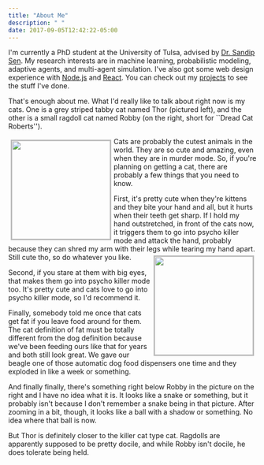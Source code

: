 ```yaml
---
title: "About Me"
description: " "
date: 2017-09-05T12:42:22-05:00
---
```


I'm currently a PhD student at the University of Tulsa, advised by
[Dr. Sandip Sen](http://www.ens.utulsa.edu/~sandip/). My research
interests are in machine learning, probabilistic modeling, adaptive
agents, and multi-agent simulation. I've also got some web design
experience with [Node.js](https://nodejs.org/en/) and
[React](https://reactjs.org/). You can check out my
[projects](/projects) to see the stuff I've done.

That's enough about me. What I'd really like to talk about right now
is my cats. One is a grey striped tabby cat named Thor (pictured
left), and the other is a small ragdoll cat named Robby (on the right,
short for ``Dread Cat Roberts'').

<img src="/photos/thor-1.jpg" style="border: 2px solid #BBB; width:
200px; display: inline; float: left; margin: 5px;"> Cats are probably
the cutest animals in the world. They are so cute and amazing, even
when they are in murder mode. So, if you're planning on getting a cat,
there are probably a few things that you need to know.

First, it's pretty cute when they're kittens and they bite your hand
and all, but it hurts when their teeth get sharp. If I hold my hand
outstretched, in front of the cats now, it triggers them to go into
psycho killer mode and attack the hand, probably because they can
shred my arm with their legs while tearing my hand apart. Still cute
tho, so do whatever you like.  <img src="/photos/robby-1.jpg"
style="border: 2px solid #BBB; width: 200px; display: inline; float:
right; margin: 5px;">

Second, if you stare at them with big eyes, that makes them go into
psycho killer mode too. It's pretty cute and cats love to go into
psycho killer mode, so I'd recommend it.

Finally, somebody told me once that cats get fat if you leave food
around for them. The cat definition of fat must be totally different
from the dog definition because we've been feeding ours like that for
years and both still look great. We gave our beagle one of those
automatic dog food dispensers one time and they exploded in like a
week or something.

And finally finally, there's something right below Robby in the
picture on the right and I have no idea what it is. It looks like a
snake or something, but it probably isn't because I don't remember a
snake being in that picture. After zooming in a bit, though, it looks
like a ball with a shadow or something. No idea where that ball is now.

But Thor is definitely closer to the killer cat type cat. Ragdolls are
apparently supposed to be pretty docile, and while Robby isn't docile,
he does tolerate being held.
